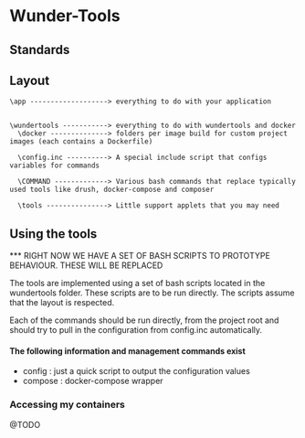 # Wunder-Tools 

## Standards


## Layout


````
\app -------------------> everything to do with your application


\wundertools -----------> everything to do with wundertools and docker
  \docker --------------> folders per image build for custom project images (each contains a Dockerfile)

  \config.inc ----------> A special include script that configs variables for commands

  \COMMAND -------------> Various bash commands that replace typically used tools like drush, docker-compose and composer

  \tools ---------------> Little support applets that you may need
````

## Using the tools

*** RIGHT NOW WE HAVE A SET OF BASH SCRIPTS TO PROTOTYPE BEHAVIOUR.  THESE WILL BE REPLACED

The tools are implemented using a set of bash scripts located in the wundertools folder.  These
scripts are to be run directly.  The scripts assume that the layout is respected.

Each of the commands should be run directly, from the project root and should try to pull in the 
configuration from config.inc automatically.

#### The following information and management commands exist

* config : just a quick script to output the configuration values
* compose : docker-compose wrapper


### Accessing my containers

@TODO
